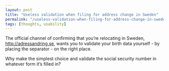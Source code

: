 ```yaml
---
layout: post
title: "Useless validation when filing for address change in Sweden"
permalink: "/useless-validation-when-filing-for-address-change-in-sweden/"
tags: [thoughts, usability]
---
```


The official channel of confirming that you’re relocating in Sweden, <a href="http://adressandring.se">http://adressandring.se</a>, wants you to validate your birth data yourself - by placing the separator <em>-</em> on the right place.

Why make the simplest choice and validate the social security number in whatever form it’s filled in?
